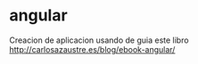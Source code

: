 # angular
Creacion de aplicacion usando de guia este libro http://carlosazaustre.es/blog/ebook-angular/
